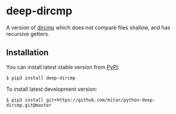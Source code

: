 # deep-dircmp

A version of [dircmp](https://docs.python.org/3/library/filecmp.html#filecmp.dircmp)
which does not compare files shallow, and has recursive getters.

## Installation

You can install latest stable version from [PyPI](https://pypi.org/):

```
$ pip3 install deep-dircmp
```

To install latest development version:

```
$ pip3 install git+https://github.com/mitar/python-deep-dircmp.git@master
```

